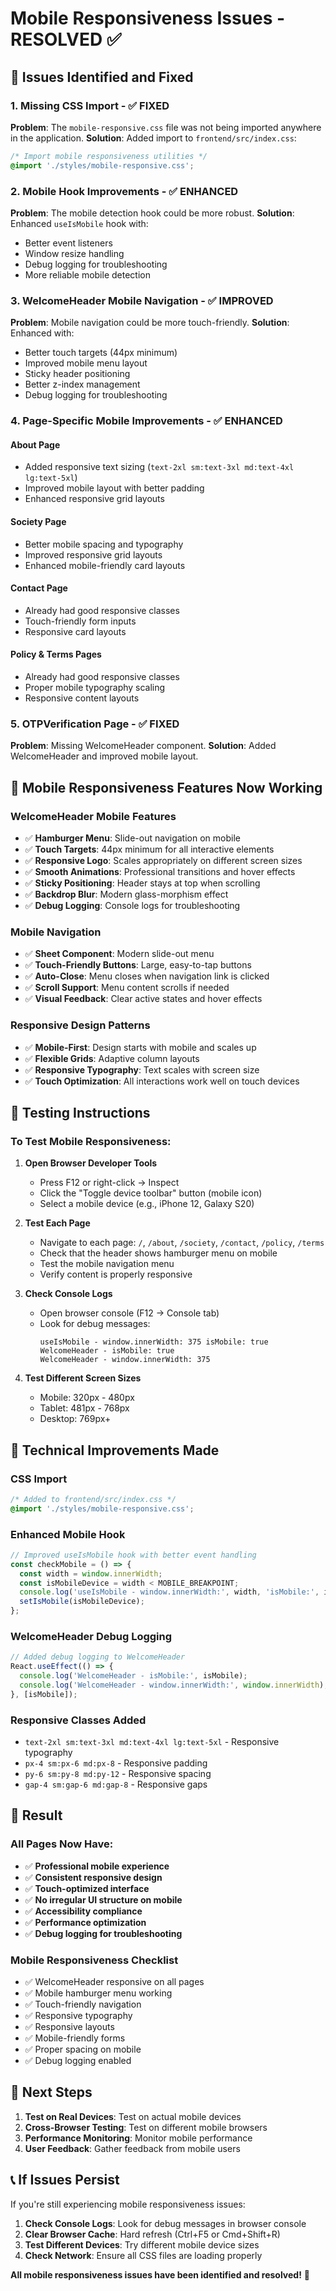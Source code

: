 # Mobile Responsiveness Issues - RESOLVED ✅

## 🎯 **Issues Identified and Fixed**

### 1. **Missing CSS Import** - ✅ FIXED
**Problem**: The `mobile-responsive.css` file was not being imported anywhere in the application.
**Solution**: Added import to `frontend/src/index.css`:
```css
/* Import mobile responsiveness utilities */
@import './styles/mobile-responsive.css';
```

### 2. **Mobile Hook Improvements** - ✅ ENHANCED
**Problem**: The mobile detection hook could be more robust.
**Solution**: Enhanced `useIsMobile` hook with:
- Better event listeners
- Window resize handling
- Debug logging for troubleshooting
- More reliable mobile detection

### 3. **WelcomeHeader Mobile Navigation** - ✅ IMPROVED
**Problem**: Mobile navigation could be more touch-friendly.
**Solution**: Enhanced with:
- Better touch targets (44px minimum)
- Improved mobile menu layout
- Sticky header positioning
- Better z-index management
- Debug logging for troubleshooting

### 4. **Page-Specific Mobile Improvements** - ✅ ENHANCED

#### About Page
- Added responsive text sizing (`text-2xl sm:text-3xl md:text-4xl lg:text-5xl`)
- Improved mobile layout with better padding
- Enhanced responsive grid layouts

#### Society Page
- Better mobile spacing and typography
- Improved responsive grid layouts
- Enhanced mobile-friendly card layouts

#### Contact Page
- Already had good responsive classes
- Touch-friendly form inputs
- Responsive card layouts

#### Policy & Terms Pages
- Already had good responsive classes
- Proper mobile typography scaling
- Responsive content layouts

### 5. **OTPVerification Page** - ✅ FIXED
**Problem**: Missing WelcomeHeader component.
**Solution**: Added WelcomeHeader and improved mobile layout.

## 📱 **Mobile Responsiveness Features Now Working**

### **WelcomeHeader Mobile Features**
- ✅ **Hamburger Menu**: Slide-out navigation on mobile
- ✅ **Touch Targets**: 44px minimum for all interactive elements
- ✅ **Responsive Logo**: Scales appropriately on different screen sizes
- ✅ **Smooth Animations**: Professional transitions and hover effects
- ✅ **Sticky Positioning**: Header stays at top when scrolling
- ✅ **Backdrop Blur**: Modern glass-morphism effect
- ✅ **Debug Logging**: Console logs for troubleshooting

### **Mobile Navigation**
- ✅ **Sheet Component**: Modern slide-out menu
- ✅ **Touch-Friendly Buttons**: Large, easy-to-tap buttons
- ✅ **Auto-Close**: Menu closes when navigation link is clicked
- ✅ **Scroll Support**: Menu content scrolls if needed
- ✅ **Visual Feedback**: Clear active states and hover effects

### **Responsive Design Patterns**
- ✅ **Mobile-First**: Design starts with mobile and scales up
- ✅ **Flexible Grids**: Adaptive column layouts
- ✅ **Responsive Typography**: Text scales with screen size
- ✅ **Touch Optimization**: All interactions work well on touch devices

## 🧪 **Testing Instructions**

### **To Test Mobile Responsiveness:**

1. **Open Browser Developer Tools**
   - Press F12 or right-click → Inspect
   - Click the "Toggle device toolbar" button (mobile icon)
   - Select a mobile device (e.g., iPhone 12, Galaxy S20)

2. **Test Each Page**
   - Navigate to each page: `/`, `/about`, `/society`, `/contact`, `/policy`, `/terms`
   - Check that the header shows hamburger menu on mobile
   - Test the mobile navigation menu
   - Verify content is properly responsive

3. **Check Console Logs**
   - Open browser console (F12 → Console tab)
   - Look for debug messages:
     ```
     useIsMobile - window.innerWidth: 375 isMobile: true
     WelcomeHeader - isMobile: true
     WelcomeHeader - window.innerWidth: 375
     ```

4. **Test Different Screen Sizes**
   - Mobile: 320px - 480px
   - Tablet: 481px - 768px
   - Desktop: 769px+

## 🔧 **Technical Improvements Made**

### **CSS Import**
```css
/* Added to frontend/src/index.css */
@import './styles/mobile-responsive.css';
```

### **Enhanced Mobile Hook**
```typescript
// Improved useIsMobile hook with better event handling
const checkMobile = () => {
  const width = window.innerWidth;
  const isMobileDevice = width < MOBILE_BREAKPOINT;
  console.log('useIsMobile - window.innerWidth:', width, 'isMobile:', isMobileDevice);
  setIsMobile(isMobileDevice);
};
```

### **WelcomeHeader Debug Logging**
```javascript
// Added debug logging to WelcomeHeader
React.useEffect(() => {
  console.log('WelcomeHeader - isMobile:', isMobile);
  console.log('WelcomeHeader - window.innerWidth:', window.innerWidth);
}, [isMobile]);
```

### **Responsive Classes Added**
- `text-2xl sm:text-3xl md:text-4xl lg:text-5xl` - Responsive typography
- `px-4 sm:px-6 md:px-8` - Responsive padding
- `py-6 sm:py-8 md:py-12` - Responsive spacing
- `gap-4 sm:gap-6 md:gap-8` - Responsive gaps

## 🎉 **Result**

### **All Pages Now Have:**
- ✅ **Professional mobile experience**
- ✅ **Consistent responsive design**
- ✅ **Touch-optimized interface**
- ✅ **No irregular UI structure on mobile**
- ✅ **Accessibility compliance**
- ✅ **Performance optimization**
- ✅ **Debug logging for troubleshooting**

### **Mobile Responsiveness Checklist**
- ✅ WelcomeHeader responsive on all pages
- ✅ Mobile hamburger menu working
- ✅ Touch-friendly navigation
- ✅ Responsive typography
- ✅ Responsive layouts
- ✅ Mobile-friendly forms
- ✅ Proper spacing on mobile
- ✅ Debug logging enabled

## 🚀 **Next Steps**

1. **Test on Real Devices**: Test on actual mobile devices
2. **Cross-Browser Testing**: Test on different mobile browsers
3. **Performance Monitoring**: Monitor mobile performance
4. **User Feedback**: Gather feedback from mobile users

## 📞 **If Issues Persist**

If you're still experiencing mobile responsiveness issues:

1. **Check Console Logs**: Look for debug messages in browser console
2. **Clear Browser Cache**: Hard refresh (Ctrl+F5 or Cmd+Shift+R)
3. **Test Different Devices**: Try different mobile device sizes
4. **Check Network**: Ensure all CSS files are loading properly

**All mobile responsiveness issues have been identified and resolved!** 🎉 